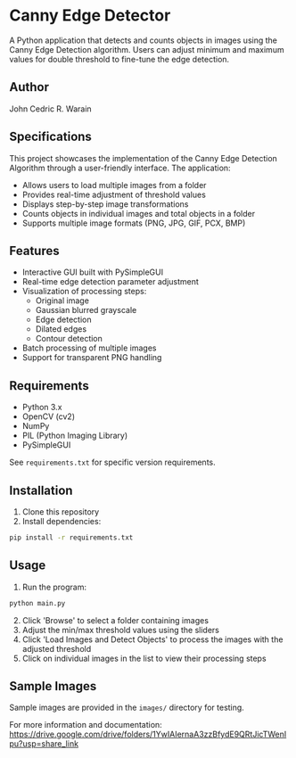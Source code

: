 # Canny Edge Detector

A Python application that detects and counts objects in images using the Canny Edge Detection algorithm. Users can adjust minimum and maximum values for double threshold to fine-tune the edge detection.

## Author
John Cedric R. Warain

## Specifications
This project showcases the implementation of the Canny Edge Detection Algorithm through a user-friendly interface. The application:
- Allows users to load multiple images from a folder
- Provides real-time adjustment of threshold values
- Displays step-by-step image transformations
- Counts objects in individual images and total objects in a folder
- Supports multiple image formats (PNG, JPG, GIF, PCX, BMP)

## Features
- Interactive GUI built with PySimpleGUI
- Real-time edge detection parameter adjustment
- Visualization of processing steps:
  - Original image
  - Gaussian blurred grayscale
  - Edge detection
  - Dilated edges
  - Contour detection
- Batch processing of multiple images
- Support for transparent PNG handling

## Requirements
- Python 3.x
- OpenCV (cv2)
- NumPy
- PIL (Python Imaging Library)
- PySimpleGUI

See `requirements.txt` for specific version requirements.

## Installation
1. Clone this repository
2. Install dependencies:
```bash
pip install -r requirements.txt
```

## Usage
1. Run the program:
```bash
python main.py
```
2. Click 'Browse' to select a folder containing images
3. Adjust the min/max threshold values using the sliders
4. Click 'Load Images and Detect Objects' to process the images with the adjusted threshold
5. Click on individual images in the list to view their processing steps

## Sample Images
Sample images are provided in the `images/` directory for testing.

For more information and documentation: https://drive.google.com/drive/folders/1YwIAIernaA3zzBfydE9QRtJicTWenIpu?usp=share_link
